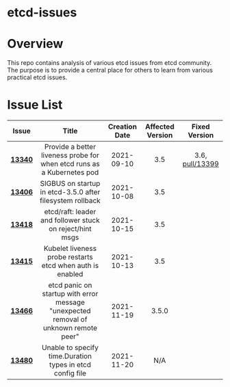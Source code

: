 etcd-issues 
======
# Overview
This repo contains analysis of various etcd issues from etcd community. The purpose is to provide a central place for others to learn from various practical etcd issues.

# Issue List
| Issue   |      Title      |  Creation Date |  Affected Version | Fixed Version |
|----------|:-------------:|:------:|:------:|:------:|
| **[13340](13340)** |  Provide a better liveness probe for when etcd runs as a Kubernetes pod | 2021-09-10 | 3.5 | 3.6, [pull/13399](https://github.com/etcd-io/etcd/pull/13399)|
| **[13406](13406)** |  SIGBUS on startup in etcd-3.5.0 after filesystem rollback | 2021-10-08 | 3.5 | |
| **[13418](13418)** |  etcd/raft: leader and follower stuck on reject/hint msgs  | 2021-10-15 | 3.5 | |
| **[13415](13415)** |  Kubelet liveness probe restarts etcd when auth is enabled  | 2021-10-13 | 3.5 | |
| **[13466](13466)** |  etcd panic on startup with error message "unexpected removal of unknown remote peer"   | 2021-11-19 | 3.5.0 | |
| **[13480](13480)** |  Unable to specify time.Duration types in etcd config file   | 2021-11-20 | N/A | |


